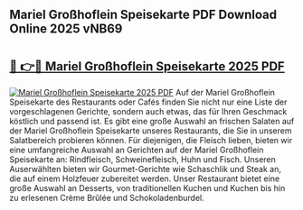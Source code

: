 ## Mariel Großhoflein Speisekarte PDF Download Online 2025 vNB69

# <h2><a href="http://gc6ltgh.nevu.top/?p=Mariel+Gro%c3%9fhoflein+Speisekarte">🔗 👉🔴 Mariel Großhoflein Speisekarte 2025 PDF</a></h2>

[![Mariel Großhoflein Speisekarte 2025 PDF](https://i.imgur.com/dBaPXMq.png)](http://gc6ltgh.nevu.top/?p=Mariel+Gro%c3%9fhoflein+Speisekarte)
Auf der Mariel Großhoflein Speisekarte des Restaurants oder Cafés finden Sie nicht nur eine Liste der vorgeschlagenen Gerichte, sondern auch etwas, das für Ihren Geschmack köstlich und passend ist. Es gibt eine große Auswahl an frischen Salaten auf der Mariel Großhoflein Speisekarte unseres Restaurants, die Sie in unserem Salatbereich probieren können. Für diejenigen, die Fleisch lieben, bieten wir eine umfangreiche Auswahl an Gerichten auf der Mariel Großhoflein Speisekarte an: Rindfleisch, Schweinefleisch, Huhn und Fisch. Unseren Auserwählten bieten wir Gourmet-Gerichte wie Schaschlik und Steak an, die auf einem Holzfeuer zubereitet werden. Unser Restaurant bietet eine große Auswahl an Desserts, von traditionellen Kuchen und Kuchen bis hin zu erlesenen Crème Brûlée und Schokoladenburdel.
